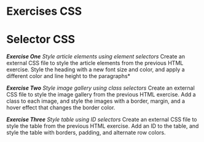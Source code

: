 Exercises CSS
==============

# Selector CSS

***Exercise One***
*Style article elements using element selectors*
Create an external CSS file to style the article elements from the previous HTML exercise.
Style the heading with a new font size and color, and apply a different color and line height
to the paragraphs*

***Exercise Two***
*Style image gallery using class selectors*
Create an external CSS file to style the image gallery from the previous HTML exercise. Add a
class to each image, and style the images with a border, margin, and a hover effect that
changes the border color.

***Exercise Three***
*Style table using ID selectors*
Create an external CSS file to style the table from the previous HTML exercise. Add an ID to
the table, and style the table with borders, padding, and alternate row colors.